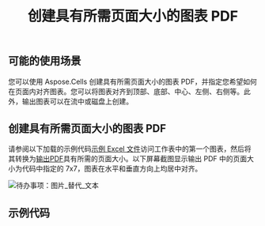 ﻿---
title: 创建具有所需页面大小的图表 PDF
type: docs
weight: 100
url: /zh/java/create-chart-pdf-with-desired-page-size/
---
## **可能的使用场景**
您可以使用 Aspose.Cells 创建具有所需页面大小的图表 PDF，并指定您希望如何在页面内对齐图表。您可以将图表对齐到顶部、底部、中心、左侧、右侧等。此外，输出图表可以在流中或磁盘上创建。
## **创建具有所需页面大小的图表 PDF**
请参阅以下加载的示例代码[示例 Excel 文件](64716912.xlsx)访问工作表中的第一个图表，然后将其转换为[输出PDF](64716911.pdf)具有所需的页面大小。以下屏幕截图显示输出 PDF 中的页面大小为代码中指定的 7x7，图表在水平和垂直方向上均居中对齐。

![待办事项：图片_替代_文本](create-chart-pdf-with-desired-page-size_1.png)
## **示例代码**

